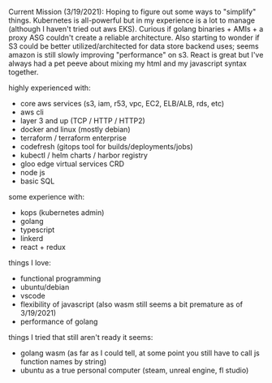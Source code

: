 Current Mission (3/19/2021): Hoping to figure out some ways to "simplify" things. Kubernetes is all-powerful but in my experience is a lot to manage (although I haven't tried out aws EKS). Curious if golang binaries + AMIs + a proxy ASG couldn't create a reliable architecture. Also starting to wonder if S3 could be better utilized/architected for data store backend uses; seems amazon is still slowly improving "performance" on s3. React is great but I've always had a pet peeve about mixing my html and my javascript syntax together.

highly experienced with:
 - core aws services (s3, iam, r53, vpc, EC2, ELB/ALB, rds, etc)
 - aws cli
 - layer 3 and up (TCP / HTTP / HTTP2)
 - docker and linux (mostly debian)
 - terraform / terraform enterprise
 - codefresh (gitops tool for builds/deployments/jobs)
 - kubectl / helm charts / harbor registry
 - gloo edge virtual services CRD
 - node js
 - basic SQL

some experience with:
  - kops (kubernetes admin)
  - golang
  - typescript
  - linkerd
  - react + redux

things I love:
  - functional programming
  - ubuntu/debian
  - vscode
  - flexibility of javascript (also wasm still seems a bit premature as of 3/19/2021)
  - performance of golang

things I tried that still aren't ready it seems:
  - golang wasm (as far as I could tell, at some point you still have to call js function names by string)
  - ubuntu as a true personal computer (steam, unreal engine, fl studio)
